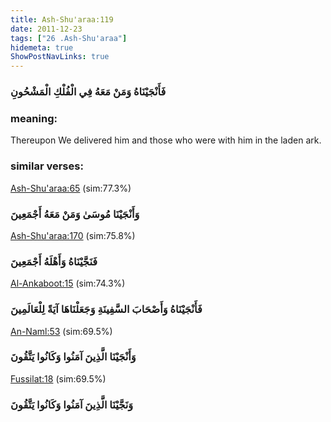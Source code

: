 ```yaml
---
title: Ash-Shu'araa:119
date: 2011-12-23
tags: ["26 .Ash-Shu'araa"]
hidemeta: true 
ShowPostNavLinks: true 
---
```

### فَأَنْجَيْنَاهُ وَمَنْ مَعَهُ فِي الْفُلْكِ الْمَشْحُونِ
### meaning: 
Thereupon We delivered him and those who were with him in the laden ark.
### similar verses: 

[Ash-Shu'araa:65](/26/65) (sim:77.3%)

### وَأَنْجَيْنَا مُوسَىٰ وَمَنْ مَعَهُ أَجْمَعِينَ

[Ash-Shu'araa:170](/26/170) (sim:75.8%)

### فَنَجَّيْنَاهُ وَأَهْلَهُ أَجْمَعِينَ

[Al-Ankaboot:15](/29/15) (sim:74.3%)

### فَأَنْجَيْنَاهُ وَأَصْحَابَ السَّفِينَةِ وَجَعَلْنَاهَا آيَةً لِلْعَالَمِينَ

[An-Naml:53](/27/53) (sim:69.5%)

### وَأَنْجَيْنَا الَّذِينَ آمَنُوا وَكَانُوا يَتَّقُونَ

[Fussilat:18](/41/18) (sim:69.5%)

### وَنَجَّيْنَا الَّذِينَ آمَنُوا وَكَانُوا يَتَّقُونَ
